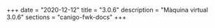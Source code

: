 +++
date        = "2020-12-12"
title       = "3.0.6"
description = "Màquina virtual 3.0.6"
sections    = "canigo-fwk-docs"
+++